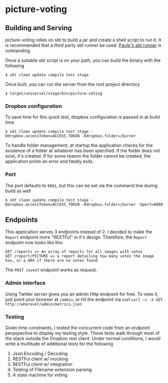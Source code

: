 picture-voting
=====

## Building and Serving
picture-voting relies on sbt to build a jar and create a shell script to run it. It is recommended
that a third party sbt runner be used. [Paulp's sbt runner](https://github.com/paulp/sbt-extras)
is outstanding.

Once a suitable sbt script is on your path, you can build the binary with the following
```shell
$ sbt clean update compile test stage
```

Once built, you can run the server from the root project directory
```shell
$ target/universal/stage/bin/picture-voting
```

### Dropbox configuration
To save time for this quick test, dropbox configuration is passed in at build time
```shell
$ sbt clean update compile test stage -Ddropbox.accessToken=ACCESS_TOKEN -Ddropbox.folder=/burner
```
To handle folder management, at startup the application checks for the existence of a folder at
whatever has been specified. If the folder does not exist, it's created. If for some reason the folder
cannot be created, the application prints an error and fatally exits.

### Port
The port defaults to `8081`, but this can be set via the command line during build as well
```shell
$ sbt clean update compile test stage -Ddropbox.accessToken=ACCESS_TOKEN -Ddropbox.folder=/burner -Dport=8080
```

## Endpoints
This application serves 3 endpoints instead of 2. I decided to make the `Report` endpoint more "RESTFul"
in it's design. Therefore, the `Report` endpoint now looks liks this
```shell
GET /reports => An array of reports for all images with votes
GET /report/PICTURE => a report detailing how many votes the image has, or a 404 if there are no votes found
```
The `POST /event` endpoint works as request.

### Admin interface
Using Twitter server gives you an admin Http endpoint for free. To view it, just point your browser at `/admin`, or hit the endpoint
via curl `curl -v -X GET http://wherever/admin/metrics.json`

### Testing
Given time constraints, I tested the concurrent code from an endpoint perpspective to display my testing style. These tests
walk through most of the stack outside the Dropbox rest client.
Under normal conditions, I would write a multitude of additional tests for the following
1. Json Encoding / Decoding
2. RESTFul client w/ mocking
3. RESTFul client w/ integration
4. Testing of Filename extension parsing
5. A state machine for voting
